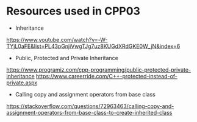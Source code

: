 # Resources used in CPP03

- Inheritance

https://www.youtube.com/watch?v=-W-TYjL0aFE&list=PL43pGnjiVwgTJg7uz8KUGdXRdGKE0W_jN&index=6

- Public, Protected and Private Inheritance

https://www.programiz.com/cpp-programming/public-protected-private-inheritance
https://www.careerride.com/C++-protected-instead-of-private.aspx

- Calling copy and assignment operators from base class

https://stackoverflow.com/questions/72963463/calling-copy-and-assignment-operators-from-base-class-to-create-inherited-class
